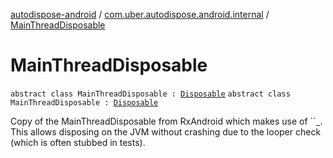 [autodispose-android](../../index.md) / [com.uber.autodispose.android.internal](../index.md) / [MainThreadDisposable](./index.md)

# MainThreadDisposable

`abstract class MainThreadDisposable : `[`Disposable`](http://reactivex.io/RxJava/2.x/javadoc/io/reactivex/disposables/Disposable.html)
`abstract class MainThreadDisposable : `[`Disposable`](http://reactivex.io/RxJava/2.x/javadoc/io/reactivex/disposables/Disposable.html)

Copy of the MainThreadDisposable from RxAndroid which makes use of ``[` `](../-auto-dispose-android-util/is-main-thread.md). This allows disposing on the JVM without crashing due to the looper check (which is often stubbed in tests).

